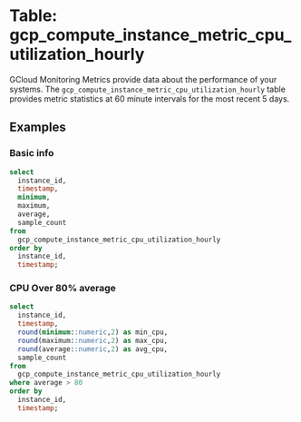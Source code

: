 # Table: gcp_compute_instance_metric_cpu_utilization_hourly

GCloud Monitoring Metrics provide data about the performance of your systems.  The `gcp_compute_instance_metric_cpu_utilization_hourly` table provides metric statistics at 60 minute intervals for the most recent 5 days.


## Examples

### Basic info

```sql
select
  instance_id,
  timestamp,
  minimum,
  maximum,
  average,
  sample_count
from
  gcp_compute_instance_metric_cpu_utilization_hourly
order by
  instance_id,
  timestamp;
```

### CPU Over 80% average

```sql
select
  instance_id,
  timestamp,
  round(minimum::numeric,2) as min_cpu,
  round(maximum::numeric,2) as max_cpu,
  round(average::numeric,2) as avg_cpu,
  sample_count
from
  gcp_compute_instance_metric_cpu_utilization_hourly
where average > 80
order by
  instance_id,
  timestamp;
```